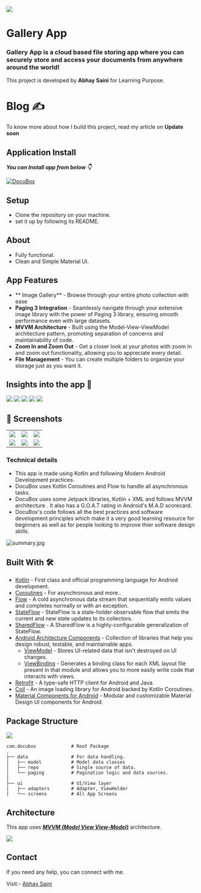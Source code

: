 ![](media/cover.png)

# **Gallery App** 

### **Gallery App** is a cloud based file storing app where you can securely store and access your documents from anywhere around the world!

This project is developed by **Abhay Saini** for Learning Purpose.

# Blog ✍

To know more about how I build this project, read my article on **Update soon**

## Application Install

***You can Install  app from below 👇***

[![DocuBox](https://img.shields.io/badge/Gallery_App✅-APK-red.svg?style=for-the-badge&logo=android)](https://drive.google.com/file/d/1D3Fo-iO1KrcYW1wuQUuTLzQXAaTc_JI0/view?usp=drive_link)


## Setup
- Clone the repository on your machine.
- set it up by following its README.

## About

- Fully functional. 
- Clean and Simple Material UI.

## App Features

- ** Image Gallery** - Browse through your entire photo collection with ease
- **Paging 3 Integration** - Seamlessly navigate through your extensive image library with the power of Paging 3 library, ensuring smooth performance even with large datasets.
- **MVVM Architecture** - Built using the Model-View-ViewModel architecture pattern, promoting separation of concerns and maintainability of code.
- **Zoom In and Zoom Out** - Get a closer look at your photos with zoom in and zoom out functionality, allowing you to appreciate every detail.
- **File Management** - You can create multiple folders to organize your storage just as you want it.

## Insights into the app 🔎

![](media/gallery1.png)
![](media/gallery2.png)
![](media/gallery3.png)
![](media/gallery4.png)
![](media/gallery5.png)
## 📸 Screenshots 

|   |   |   |
|---|---|---|
|![](media/gallery1.png)| ![](media/gallery2.png) | ![](media/gallery3.png)
|![](media/gallery4.png)| ![](media/gallery5.png) | ![](media/gallery6.png)

### Technical details 

- This app is made using Kotlin and following Modern Android Development practices.
- DocuBox uses Kotlin Coroutines and Flow to handle all asynchronous tasks.
- DocuBox uses some Jetpack libraries, Kotlin + XML and follows MVVM architecture . It also has a G.O.A.T rating in Android's  M.A.D scorecard.
- DocuBox's code follows all the best practices and software development principles which make it a very good learning resource for beginners as well as for people looking to improve thier software design skills.

![summary.jpg](media/summary.png)


## Built With 🛠
- [Kotlin](https://kotlinlang.org/) - First class and official programming language for Android development.
- [Coroutines](https://kotlinlang.org/docs/reference/coroutines-overview.html) - For asynchronous and more..
- [Flow](https://kotlin.github.io/kotlinx.coroutines/kotlinx-coroutines-core/kotlinx.coroutines.flow/-flow/) - A cold asynchronous data stream that sequentially emits values and completes normally or with an exception.
 - [StateFlow](https://developer.android.com/kotlin/flow/stateflow-and-sharedflow) - StateFlow is a state-holder observable flow that emits the current and new state updates to its collectors.
 - [SharedFlow](https://developer.android.com/kotlin/flow/stateflow-and-sharedflow) - A SharedFlow is a highly-configurable generalization of StateFlow.
- [Android Architecture Components](https://developer.android.com/topic/libraries/architecture) - Collection of libraries that help you design robust, testable, and maintainable apps.
  - [ViewModel](https://developer.android.com/topic/libraries/architecture/viewmodel) - Stores UI-related data that isn't destroyed on UI changes. 
  - [ViewBinding](https://developer.android.com/topic/libraries/view-binding) - Generates a binding class for each XML layout file present in that module and allows you to more easily write code that interacts with views.
- [Retrofit](https://square.github.io/retrofit/) - A type-safe HTTP client for Android and Java.
- [Coil](https://github.com/coil-kt/coil) - An image loading library for Android backed by Kotlin Coroutines.
- [Material Components for Android](https://github.com/material-components/material-components-android) - Modular and customizable Material Design UI components for Android.

## Package Structure

![](media/package%20structure.png)
    
    com.docubox             # Root Package
    .
    ├── data                # For data handling.
    |   ├── model           # Model data classes 
    │   ├── repo            # Single source of data.
    │   └── paging          # Pagination logic and data sources.
    |
    ├── ui                  # UI/View layer
    |   ├── adapters        # Adapter, ViewHolder 
    |   └── screens         # All App Screens 


## Architecture
This app uses [***MVVM (Model View View-Model)***](https://developer.android.com/jetpack/docs/guide#recommended-app-arch) architecture.

![](media/gallery6.png)
  

 ## Contact
If you need any help, you can connect with me.

Visit:- [Abhay Saini](https://www.linkedin.com/in/abhay-saini-%F0%9F%9A%80-09bb71200/)
  



